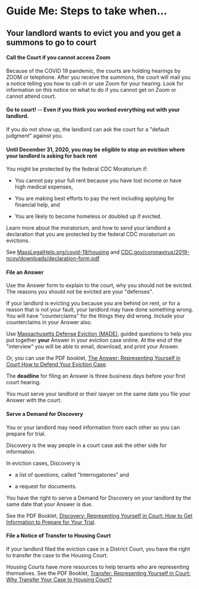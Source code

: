 Guide Me: Steps to take when...
===============================

Your landlord wants to evict you and you get a summons to go to court
---------------------------------------------------------------------

#### Call the Court if you cannot access Zoom

Because of the COVID 19 pandemic, the courts are holding hearings by
ZOOM or telephone. After you receive the summons, the court will mail
you a notice telling you how to call-in or use Zoom for your hearing.
Look for information on this notice on what to do if you cannot get on
Zoom or cannot attend court.

#### Go to court! -- Even if you think you worked everything out with your landlord. 

If you do not show up, the landlord can ask the court for a \"default
judgment\" against you.

#### Until December 31, 2020, you may be eligible to stop an eviction where your landlord is asking for back rent

You might be protected by the federal CDC Moratorium if:

-   You cannot pay your full rent because you have lost income or have
    high medical expenses, 

-   You are making best efforts to pay the rent including applying for
   financial help, and

-   You are likely to become homeless or doubled up if evicted.

Learn more about the moratorium, and how to send your landlord a
declaration that you are protected by the federal CDC moratorium on
evictions.

See [MassLegalHelp.org/covid-19/housing](https://www.masslegalhelp.org/covid-19/housing) and
[CDC.gov/coronavirus/2019-ncov/downloads/declaration-form.pdf](https://www.cdc.gov/coronavirus/2019-ncov/downloads/declaration-form.pdf)

#### File an Answer

Use the Answer form to explain to the court, why you should not be
evicted. The reasons you should not be evicted are your \"defenses\".

If your landlord is evicting you because you are behind on rent, or for
a reason that is not your fault, your landlord may have done something
wrong. You will have \"counterclaims\" for the things they did wrong.
Include your counterclaims in your Answer also.

Use [Massachusetts Defense Eviction (MADE)](https://www.masslegalhelp.org/made), guided questions to help
you put together **your** Answer in your eviction case online. At the
end of the \"interview\" you will be able to email, download, and print
your Answer.

Or, you can use the PDF booklet, [The Answer: Representing Yourself in
Court How to Defend Your Eviction Case](https://www.masslegalhelp.org/housing/lt1-booklet-3-answer.pdf).

The **deadline** for filing an Answer is three business days before your
first court hearing.

You must serve your landlord or their lawyer on the same date you file
your Answer with the court.

#### Serve a Demand for Discovery

You or your landlord may need information from each other so you can
prepare for trial.

Discovery is the way people in a court case ask the other side for
information.

In eviction cases, Discovery is

-   a list of questions, called \"Interrogatories\" and

-   a request for documents.

You have the right to serve a Demand for Discovery on your landlord by
the same date that your Answer is due.

See the PDF Booklet, [Discovery: Representing Yourself in Court: How to
Get Information to Prepare for Your Trial](https://www.masslegalhelp.org/housing/lt1-booklet-4-discovery.pdf).

####  File a Notice of Transfer to Housing Court

If your landlord filed the eviction case in a District Court, you have
the right to transfer the case to the Housing Court.

Housing Courts have more resources to help tenants who are representing
themselves. See the PDF Booklet, [Transfer: Representing Yourself in
Court: Why Transfer Your Case to Housing Court?](https://www.masslegalhelp.org/housing/lt1-booklet-5-transfer.pdf)